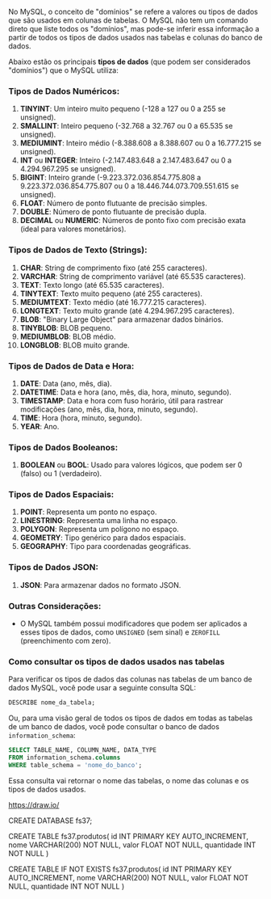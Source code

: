 No MySQL, o conceito de "domínios" se refere a valores ou tipos de dados que são usados em colunas de tabelas. O MySQL não tem um comando direto que liste todos os "domínios", mas pode-se inferir essa informação a partir de todos os tipos de dados usados nas tabelas e colunas do banco de dados. 

Abaixo estão os principais **tipos de dados** (que podem ser considerados "domínios") que o MySQL utiliza:

### Tipos de Dados Numéricos:
1. **TINYINT**: Um inteiro muito pequeno (-128 a 127 ou 0 a 255 se unsigned).
2. **SMALLINT**: Inteiro pequeno (-32.768 a 32.767 ou 0 a 65.535 se unsigned).
3. **MEDIUMINT**: Inteiro médio (-8.388.608 a 8.388.607 ou 0 a 16.777.215 se unsigned).
4. **INT** ou **INTEGER**: Inteiro (-2.147.483.648 a 2.147.483.647 ou 0 a 4.294.967.295 se unsigned).
5. **BIGINT**: Inteiro grande (-9.223.372.036.854.775.808 a 9.223.372.036.854.775.807 ou 0 a 18.446.744.073.709.551.615 se unsigned).
6. **FLOAT**: Número de ponto flutuante de precisão simples.
7. **DOUBLE**: Número de ponto flutuante de precisão dupla.
8. **DECIMAL** ou **NUMERIC**: Números de ponto fixo com precisão exata (ideal para valores monetários).

### Tipos de Dados de Texto (Strings):
1. **CHAR**: String de comprimento fixo (até 255 caracteres).
2. **VARCHAR**: String de comprimento variável (até 65.535 caracteres).
3. **TEXT**: Texto longo (até 65.535 caracteres).
4. **TINYTEXT**: Texto muito pequeno (até 255 caracteres).
5. **MEDIUMTEXT**: Texto médio (até 16.777.215 caracteres).
6. **LONGTEXT**: Texto muito grande (até 4.294.967.295 caracteres).
7. **BLOB**: "Binary Large Object" para armazenar dados binários.
8. **TINYBLOB**: BLOB pequeno.
9. **MEDIUMBLOB**: BLOB médio.
10. **LONGBLOB**: BLOB muito grande.

### Tipos de Dados de Data e Hora:
1. **DATE**: Data (ano, mês, dia).
2. **DATETIME**: Data e hora (ano, mês, dia, hora, minuto, segundo).
3. **TIMESTAMP**: Data e hora com fuso horário, útil para rastrear modificações (ano, mês, dia, hora, minuto, segundo).
4. **TIME**: Hora (hora, minuto, segundo).
5. **YEAR**: Ano.

### Tipos de Dados Booleanos:
1. **BOOLEAN** ou **BOOL**: Usado para valores lógicos, que podem ser 0 (falso) ou 1 (verdadeiro).

### Tipos de Dados Espaciais:
1. **POINT**: Representa um ponto no espaço.
2. **LINESTRING**: Representa uma linha no espaço.
3. **POLYGON**: Representa um polígono no espaço.
4. **GEOMETRY**: Tipo genérico para dados espaciais.
5. **GEOGRAPHY**: Tipo para coordenadas geográficas.

### Tipos de Dados JSON:
1. **JSON**: Para armazenar dados no formato JSON.

### Outras Considerações:
- O MySQL também possui modificadores que podem ser aplicados a esses tipos de dados, como `UNSIGNED` (sem sinal) e `ZEROFILL` (preenchimento com zero).
  
### Como consultar os tipos de dados usados nas tabelas
Para verificar os tipos de dados das colunas nas tabelas de um banco de dados MySQL, você pode usar a seguinte consulta SQL:

```sql
DESCRIBE nome_da_tabela;
```

Ou, para uma visão geral de todos os tipos de dados em todas as tabelas de um banco de dados, você pode consultar o banco de dados `information_schema`:

```sql
SELECT TABLE_NAME, COLUMN_NAME, DATA_TYPE
FROM information_schema.columns
WHERE table_schema = 'nome_do_banco';
```

Essa consulta vai retornar o nome das tabelas, o nome das colunas e os tipos de dados usados.


https://draw.io/

CREATE DATABASE fs37;

CREATE TABLE fs37.produtos(
    id INT PRIMARY KEY AUTO_INCREMENT,
    nome VARCHAR(200) NOT NULL,
    valor FLOAT NOT NULL,
    quantidade INT NOT NULL
)

CREATE TABLE IF NOT EXISTS fs37.produtos(
    id INT PRIMARY KEY AUTO_INCREMENT,
    nome VARCHAR(200) NOT NULL,
    valor FLOAT NOT NULL,
    quantidade INT NOT NULL
)